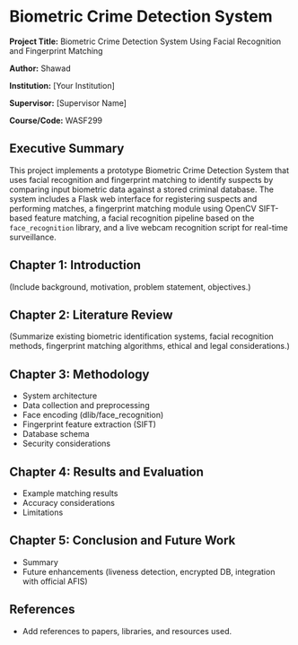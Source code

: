 # Biometric Crime Detection System

**Project Title:** Biometric Crime Detection System Using Facial Recognition and Fingerprint Matching

**Author:** Shawad

**Institution:** [Your Institution]

**Supervisor:** [Supervisor Name]

**Course/Code:** WASF299



## Executive Summary

This project implements a prototype Biometric Crime Detection System that uses facial recognition and fingerprint matching to identify suspects by comparing input biometric data against a stored criminal database. The system includes a Flask web interface for registering suspects and performing matches, a fingerprint matching module using OpenCV SIFT-based feature matching, a facial recognition pipeline based on the `face_recognition` library, and a live webcam recognition script for real-time surveillance.

## Chapter 1: Introduction

(Include background, motivation, problem statement, objectives.)

## Chapter 2: Literature Review

(Summarize existing biometric identification systems, facial recognition methods, fingerprint matching algorithms, ethical and legal considerations.)

## Chapter 3: Methodology

- System architecture
- Data collection and preprocessing
- Face encoding (dlib/face_recognition)
- Fingerprint feature extraction (SIFT)
- Database schema
- Security considerations


## Chapter 4: Results and Evaluation

- Example matching results
- Accuracy considerations
- Limitations


## Chapter 5: Conclusion and Future Work

- Summary
- Future enhancements (liveness detection, encrypted DB, integration with official AFIS)


## References

- Add references to papers, libraries, and resources used.

